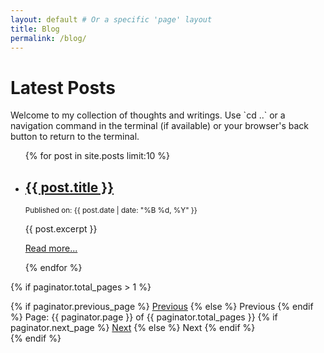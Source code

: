 ```yaml
---
layout: default # Or a specific 'page' layout
title: Blog
permalink: /blog/
---
```


<div class="page-content">
  <h1>Latest Posts</h1>
  <p>Welcome to my collection of thoughts and writings. Use `cd ..` or a navigation command in the terminal (if available) or your browser's back button to return to the terminal.</p>

  <ul>
    {% for post in site.posts limit:10 %}
      <li>
        <h2><a href="{{ post.url | relative_url }}">{{ post.title }}</a></h2>
        <p><small>Published on: {{ post.date | date: "%B %d, %Y" }}</small></p>
        {{ post.excerpt }}
        <p><a href="{{ post.url | relative_url }}">Read more...</a></p>
      </li>
    {% endfor %}
  </ul>

  {% if paginator.total_pages > 1 %}
  <div class="pagination">
    {% if paginator.previous_page %}
      <a href="{{ paginator.previous_page_path | relative_url }}" class="previous">Previous</a>
    {% else %}
      <span class="previous">Previous</span>
    {% endif %}
    <span class="page_number ">Page: {{ paginator.page }} of {{ paginator.total_pages }}</span>
    {% if paginator.next_page %}
      <a href="{{ paginator.next_page_path | relative_url }}" class="next">Next</a>
    {% else %}
      <span class="next ">Next</span>
    {% endif %}
  </div>
  {% endif %}
</div>